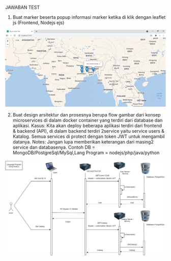 JAWABAN TEST

1. Buat marker beserta popup informasi marker ketika di klik dengan leaflet js (Frontend, Nodejs ejs)


<img src="./JAWABAN_TEST/BHUMI_VARTA_TEST_-_SS_APLIKASI_MAPS.png" alt="Jawaban 1"/>


2. Buat design arsitektur dan prosesnya berupa flow gambar dari konsep microservices di dalam docker container yang terdiri dari database dan aplikasi. Kasus: Kita akan deploy beberapa aplikasi terdiri dari frontend & backend (API), di dalam backend terdiri 2service yaitu service users & Katalog. Semua services di protect dengan token JWT untuk mengambil datanya. Notes: Jangan lupa memberikan keterangan dari masing2 service dan databasenya. Contoh DB = MongoDB/PostgreSql/MySql,Lang Program = nodejs/php/java/python


<img src="./JAWABAN_TEST/BHUMI_VARTA_TEST_-_FLOW_MICROSERVICES.png" alt="Jawaban 2"/>